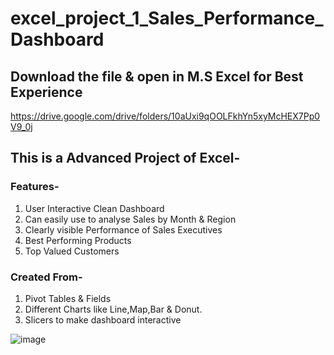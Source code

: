 # excel_project_1_Sales_Performance_Dashboard

## Download the file & open in M.S Excel for Best Experience
https://drive.google.com/drive/folders/10aUxi9qOOLFkhYn5xyMcHEX7Pp0V9_0j

## This is a Advanced Project of Excel-

### Features-

1. User Interactive Clean Dashboard
2. Can easily use to analyse Sales by Month & Region
3. Clearly visible Performance of Sales Executives
4. Best Performing Products
5. Top Valued Customers

### Created From-

1. Pivot Tables & Fields
2. Different Charts like Line,Map,Bar & Donut.
3. Slicers to make dashboard interactive



![image](https://user-images.githubusercontent.com/111280502/184962361-913165f6-9f32-4092-892b-db91e7f4d377.png)
